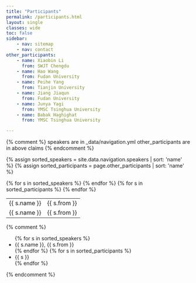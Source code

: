 ```yaml
---
title: "Participants"
permalink: /participants.html
layout: single
classes: wide
toc: false
sidebar:
    - nav: sitemap
    - nav: contact
other_participants:
    - name: Xiaobin Li
      from: SWJT Chengdu
    - name: Hao Wang
      from: Fudan University
    - name: Peihe Yang
      from: Tianjin University
    - name: Jiang Jiaqun
      from: Fudan University
    - name: Junya Yagi
      from: YMSC Tsinghua University
    - name: Babak Haghighat
      from: YMSC Tsinghua University

---
```


{% comment %}
    speakers are in \_data/navigation.yml
    other_participants are in above claims
{% endcomment %}

{% assign sorted_speakers = site.data.navigation.speakers | sort: 'name' %}
{% assign sorted_participants = page.other_participants | sort: 'name' %}

<table>
<tbody>
    {% for s in sorted_speakers %}
        <tr>
            <td> {{ s.name }} </td>
            <td> {{ s.from }} </td>
        </tr>
    {% endfor %}
    {% for s in sorted_participants %}
        <tr>
            <td> {{ s.name }} </td>
            <td> {{ s.from }} </td>
        </tr>
    {% endfor %}
</tbody>
</table>

{% comment %}
<ul>
    {% for s in sorted_speakers %}
        <li> {{ s.name }}, {{ s.from }}</li>
    {% endfor %}
    {% for s in sorted_participants %}
        <li> {{ s }} </li>
    {% endfor %}
</ul>
{% endcomment %}
